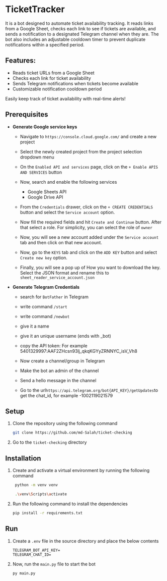 # TicketTracker

It is a bot designed to automate ticket availability tracking. It reads links from a Google Sheet, checks each link to see if tickets are available, and sends a notification to a designated Telegram channel when they are. The bot also includes an adjustable cooldown timer to prevent duplicate notifications within a specified period.

## Features:

- Reads ticket URLs from a Google Sheet
- Checks each link for ticket availability
- Sends Telegram notifications when tickets become available
- Customizable notification cooldown period

Easily keep track of ticket availability with real-time alerts!

## Prerequisites

- **Generate Google service keys**

  - Navigate to `https://console.cloud.google.com/` and create a new project
  - Select the newly created project from the project selection dropdown menu
  - On the `Enabled API and services` page, click on the `+ Enable APIS AND SERVICES` button

  - Now, search and enable the following services
    - Google Sheets API
    - Google Drive API
  - From the `Credentials` drawer, click on the `+ CREATE CREDENTIALS` button and select the `Service account` option.
  - Now fill the required fields and hit `Create and Continue` button. After that select a role. For simplicity, you can select the role of `owner`
  - Now, you will see a new account added under the `Service account` tab and then click on that new account.

  - Now, go to the `KEYS` tab and click on the `ADD KEY` button and select `Create new key` option.
  - Finally, you will see a pop up of How you want to download the key.
    Select the JSON format and rename this to `sheet_reader_service_account.json`

- **Generate Telegram Credentials**

  - search for `BotFather` in Telegram
  - write command `/start`
  - write command `/newbot`
  - give it a name
  - give it an unique username (ends with \_bot)

  - copy the API token: For example 5401329997:AAF2ZHcsn93lj_qkqKGYyZRNNYC_isV_Vh8

  - Now create a channel/group in Telegram
  - Make the bot an admin of the channel
  - Send a hello message in the channel
  - Go to the url`https://api.telegram.org/bot{API_KEY}/getUpdates`to get the chat_id, for example -1002119021579

## Setup

1. Clone the repository using the following command

   ```bash
   git clone https://github.com/md-Salah/ticket-checking
   ```

2. Go to the `ticket-checking` directory

## Installation

1. Create and activate a virtual environment by running the following command

   ```bash
    python -m venv venv

    .\venv\Scripts\activate
   ```

2. Run the following command to install the dependencies

   ```bash
   pip install -r requirements.txt
   ```

## Run

1. Create a `.env` file in the source directory and place the below contents

   ```
   TELEGRAM_BOT_API_KEY=
   TELEGRAM_CHAT_ID=
   ```

2. Now, run the `main.py` file to start the bot

   ```bash
   py main.py
   ```
